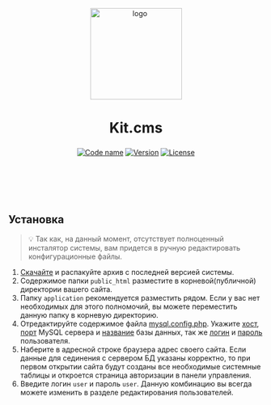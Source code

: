 <p align="center">
  <img src="https://raw.githubusercontent.com/kitcms/docs/master/img/logo-small.png" width="181" height="auto" alt="logo">
</p>

<h1 align="center">Kit.cms</h1>
<h3 align="center"></h3>

<div align="center">
  <!-- Code name -->
  <a href="https://github.com/kitcms/docs"><img src="https://img.shields.io/badge/code%20name-black%20whale-202020.svg?style=flat-square" alt="Code name"/></a>
  <!-- Version -->
  <a href="https://github.com/kitcms/cms/releases"><img src="https://img.shields.io/badge/version-0.2.2-green.svg?style=flat-square" alt="Version"/></a>
  <!-- License -->
  <a href="https://raw.githubusercontent.com/kitcms/cms/master/LICENSE.md"><img src="https://img.shields.io/badge/license-MIT-blue.svg?style=flat-square" alt="License" /></a>
</div>

<br><br><br><br>

## Установка

> :bulb: Так как, на данный момент, отсутствует полноценный инсталятор системы, вам придется в ручную редактировать
конфигурационные файлы.

1. [Скачайте](https://github.com/kitcms/cms/releases/latest) и распакуйте архив с последней версией системы.
2. Содержимое папки ``public_html`` разместите в корневой(публичной) директории вашего сайта.
3. Папку ``application`` рекомендуется разместить рядом. Если у вас нет необходимых для этого полномочий, вы можете переместить данную папку в корневую директорию.
4. Отредактируйте содержимое файла [mysql.config.php](https://github.com/kitcms/cms/blob/0.1.0/application/Configs/mysql.config.php).  Укажите [хост](https://github.com/kitcms/cms/blob/0.1.0/application/Configs/mysql.config.php#L15), [порт](https://github.com/kitcms/cms/blob/0.1.0/application/Configs/mysql.config.php#L15) MySQL сервера и [название](https://github.com/kitcms/cms/blob/0.1.0/application/Configs/mysql.config.php#L15) базы данных, так же [логин](https://github.com/kitcms/cms/blob/0.1.0/application/Configs/mysql.config.php#L16) и [пароль](https://github.com/kitcms/cms/blob/0.1.0/application/Configs/mysql.config.php#L17) пользователя.
5. Наберите в адресной строке браузера адрес своего сайта. Если данные для сединения с сервером БД указаны корректно, то при первом открытии сайта будут созданы все необходимые системные таблицы и откроется страница авторизации в панели управления.
6. Введите логин ``user`` и пароль ``user``. Данную комбинацию вы всегда можете изменить в разделе редактирования пользователей.
